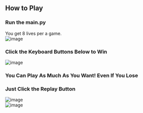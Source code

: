 ## How to Play
### Run the main.py 
You get 8 lives per a game. \
![image](https://user-images.githubusercontent.com/39490214/132706107-64ed0325-9466-4f86-a264-7eb35b047acf.png)

### Click the Keyboard Buttons Below to Win
![image](https://user-images.githubusercontent.com/39490214/132706216-d32baab2-7d0a-417a-90dd-fb8e5705ac4b.png)

### You Can Play As Much As You Want! Even If You Lose
### Just Click the Replay Button
![image](https://user-images.githubusercontent.com/39490214/132706302-d14de3af-8e17-4f9d-82d7-703c4e899a06.png)\
![image](https://user-images.githubusercontent.com/39490214/132706448-cfada10e-7d60-43b5-8513-193b7946c694.png)
